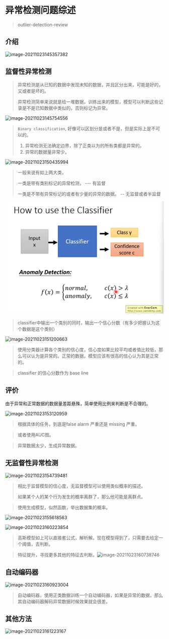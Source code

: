 # 异常检测问题综述
> outlier-detection-review

## 介绍

![image-20211023145357382](https://github.com/HuangXingjie2002/outlier-detection-review/tree/master/assets/images/image-20211023145357382.png)

## 监督性异常检测

> 异常检测是从已知的数据中发现未知的数据，并且区分出来，可能是好的，又或者是坏的。
>
> 异常检测简单来说就是给一堆数据，训练出来的模型，模型可以判断这些记录是不是已知数据中类似的，否则标记为异常。

![image-20211023145754556](https://github.com/HuangXingjie2002/outlier-detection-review/tree/master/assets/images/image-20211023145754556.png)

> `Binary classification`, 好像可以区划分是或者不是，但是实际上是不可以的。
>
> 1. 异常检测无法确定边界，除了正类以为的所有类都是异常的。
> 2. 异常的数据量非常少。

![image-20211023150435994](https://github.com/HuangXingjie2002/outlier-detection-review/tree/master/assets/images/image-20211023150435994.png)

> 一般来说有如上两大类，
>
> 一类是带有类别标记的异常检测， --- 有监督
>
> 一类是不带有异常标记的或者有少量的异常的数据。 -- 无监督或者半监督

![image-20211023150843461](.\assets\images\image-20211023150843461.png)

> classifier中输出一个类别的同时，输出一个信心分数（有多少把握认为这个数据是这个类别）

![image-20211023151200663](https://github.com/HuangXingjie2002/outlier-detection-review/tree/master/assets/images/image-20211023151200663.png)

> 使用分类器计算各个类别的信心度，信心度如果比较平均或者值比较低，那么可以认为是异常的。正常的数据，模型应该有很高的信心认为其是正常的。

> classifier 的信心分数作为 base line

## 评价

由于异常和正常数据的数据量差距悬殊，简单使用比例来判断是不合理的。

![image-20211023153120959](https://github.com/HuangXingjie2002/outlier-detection-review/tree/master/assets/images/image-20211023153120959.png)

> 根据具体的任务，到底是false alarm 严重还是 missing 严重。

> 或者使用AUC图。

> 异常数据太少，生成异常数据。



## 无监督性异常检测

![image-20211023154739481](https://github.com/HuangXingjie2002/outlier-detection-review/tree/master/assets/images/image-20211023154739481.png)

> 相比于监督模型的信心度，无监督模型可以使用类似概率的描述。
>
> 如果某个人的某个行为发生的概率离群了，那么他可能是离群点。

> 使用生成模型，似然函数，举出数据集的概率。

![image-20211023155618563](https://github.com/HuangXingjie2002/outlier-detection-review/tree/master/assets/images/image-20211023155618563.png)

![image-20211023160223854](https://github.com/HuangXingjie2002/outlier-detection-review/tree/master/assets/images/image-20211023160223854.png)

> 高斯模型如上可以直接套公式，解析解。现在模型得到了，只需要去给定一个阈值，去判断。

> 特征提升，寻找更多其他的特征去判断。![image-20211023160738746](https://github.com/HuangXingjie2002/outlier-detection-review/tree/master/assets/images/image-20211023160738746.png)

## 自动编码器

![image-20211023160923004](https://github.com/HuangXingjie2002/outlier-detection-review/tree/master/assets/images/image-20211023160923004.png)

> 自动编码器，使用正类数据训练一个自动编码器，如果是异常的数据，那么其自动编码器解码异常数据时候效果就会很差。

## 其他方法

![image-20211023161223167](https://github.com/HuangXingjie2002/outlier-detection-review/tree/master/assets/images/image-20211023161223167.png)

